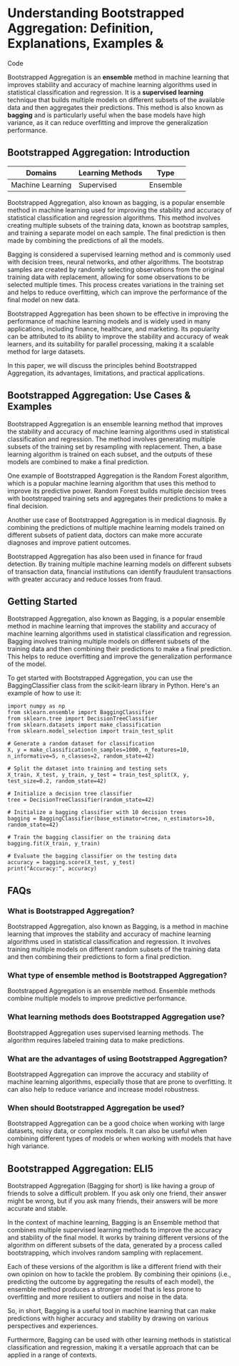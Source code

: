 # Understanding Bootstrapped Aggregation: Definition, Explanations, Examples &
Code

Bootstrapped Aggregation is an **ensemble** method in machine learning that
improves stability and accuracy of machine learning algorithms used in
statistical classification and regression. It is a **supervised learning**
technique that builds multiple models on different subsets of the available
data and then aggregates their predictions. This method is also known as
**bagging** and is particularly useful when the base models have high
variance, as it can reduce overfitting and improve the generalization
performance.

## Bootstrapped Aggregation: Introduction

Domains | Learning Methods | Type  
---|---|---  
Machine Learning | Supervised | Ensemble  
  
Bootstrapped Aggregation, also known as bagging, is a popular ensemble method
in machine learning used for improving the stability and accuracy of
statistical classification and regression algorithms. This method involves
creating multiple subsets of the training data, known as bootstrap samples,
and training a separate model on each sample. The final prediction is then
made by combining the predictions of all the models.

Bagging is considered a supervised learning method and is commonly used with
decision trees, neural networks, and other algorithms. The bootstrap samples
are created by randomly selecting observations from the original training data
with replacement, allowing for some observations to be selected multiple
times. This process creates variations in the training set and helps to reduce
overfitting, which can improve the performance of the final model on new data.

Bootstrapped Aggregation has been shown to be effective in improving the
performance of machine learning models and is widely used in many
applications, including finance, healthcare, and marketing. Its popularity can
be attributed to its ability to improve the stability and accuracy of weak
learners, and its suitability for parallel processing, making it a scalable
method for large datasets.

In this paper, we will discuss the principles behind Bootstrapped Aggregation,
its advantages, limitations, and practical applications.

## Bootstrapped Aggregation: Use Cases & Examples

Bootstrapped Aggregation is an ensemble learning method that improves the
stability and accuracy of machine learning algorithms used in statistical
classification and regression. The method involves generating multiple subsets
of the training set by resampling with replacement. Then, a base learning
algorithm is trained on each subset, and the outputs of these models are
combined to make a final prediction.

One example of Bootstrapped Aggregation is the Random Forest algorithm, which
is a popular machine learning algorithm that uses this method to improve its
predictive power. Random Forest builds multiple decision trees with
bootstrapped training sets and aggregates their predictions to make a final
decision.

Another use case of Bootstrapped Aggregation is in medical diagnosis. By
combining the predictions of multiple machine learning models trained on
different subsets of patient data, doctors can make more accurate diagnoses
and improve patient outcomes.

Bootstrapped Aggregation has also been used in finance for fraud detection. By
training multiple machine learning models on different subsets of transaction
data, financial institutions can identify fraudulent transactions with greater
accuracy and reduce losses from fraud.

## Getting Started

Bootstrapped Aggregation, also known as Bagging, is a popular ensemble method
in machine learning that improves the stability and accuracy of machine
learning algorithms used in statistical classification and regression. Bagging
involves training multiple models on different subsets of the training data
and then combining their predictions to make a final prediction. This helps to
reduce overfitting and improve the generalization performance of the model.

To get started with Bootstrapped Aggregation, you can use the
BaggingClassifier class from the scikit-learn library in Python. Here's an
example of how to use it:

    
    
    
    import numpy as np
    from sklearn.ensemble import BaggingClassifier
    from sklearn.tree import DecisionTreeClassifier
    from sklearn.datasets import make_classification
    from sklearn.model_selection import train_test_split
    
    # Generate a random dataset for classification
    X, y = make_classification(n_samples=1000, n_features=10, n_informative=5, n_classes=2, random_state=42)
    
    # Split the dataset into training and testing sets
    X_train, X_test, y_train, y_test = train_test_split(X, y, test_size=0.2, random_state=42)
    
    # Initialize a decision tree classifier
    tree = DecisionTreeClassifier(random_state=42)
    
    # Initialize a bagging classifier with 10 decision trees
    bagging = BaggingClassifier(base_estimator=tree, n_estimators=10, random_state=42)
    
    # Train the bagging classifier on the training data
    bagging.fit(X_train, y_train)
    
    # Evaluate the bagging classifier on the testing data
    accuracy = bagging.score(X_test, y_test)
    print("Accuracy:", accuracy)
    
    

## FAQs

### What is Bootstrapped Aggregation?

Bootstrapped Aggregation, also known as Bagging, is a method in machine
learning that improves the stability and accuracy of machine learning
algorithms used in statistical classification and regression. It involves
training multiple models on different random subsets of the training data and
then combining their predictions to form a final prediction.

### What type of ensemble method is Bootstrapped Aggregation?

Bootstrapped Aggregation is an ensemble method. Ensemble methods combine
multiple models to improve predictive performance.

### What learning methods does Bootstrapped Aggregation use?

Bootstrapped Aggregation uses supervised learning methods. The algorithm
requires labeled training data to make predictions.

### What are the advantages of using Bootstrapped Aggregation?

Bootstrapped Aggregation can improve the accuracy and stability of machine
learning algorithms, especially those that are prone to overfitting. It can
also help to reduce variance and increase model robustness.

### When should Bootstrapped Aggregation be used?

Bootstrapped Aggregation can be a good choice when working with large
datasets, noisy data, or complex models. It can also be useful when combining
different types of models or when working with models that have high variance.

## Bootstrapped Aggregation: ELI5

Bootstrapped Aggregation (Bagging for short) is like having a group of friends
to solve a difficult problem. If you ask only one friend, their answer might
be wrong, but if you ask many friends, their answers will be more accurate and
stable.

In the context of machine learning, Bagging is an Ensemble method that
combines multiple supervised learning methods to improve the accuracy and
stability of the final model. It works by training different versions of the
algorithm on different subsets of the data, generated by a process called
bootstrapping, which involves random sampling with replacement.

Each of these versions of the algorithm is like a different friend with their
own opinion on how to tackle the problem. By combining their opinions (i.e.,
predicting the outcome by aggregating the results of each model), the ensemble
method produces a stronger model that is less prone to overfitting and more
resilient to outliers and noise in the data.

So, in short, Bagging is a useful tool in machine learning that can make
predictions with higher accuracy and stability by drawing on various
perspectives and experiences.

Furthermore, Bagging can be used with other learning methods in statistical
classification and regression, making it a versatile approach that can be
applied in a range of contexts.
